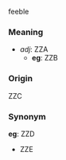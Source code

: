 feeble
### Meaning
+ _adj_: ZZA
    + __eg__: ZZB

### Origin

ZZC

### Synonym

__eg__: ZZD

+ ZZE


